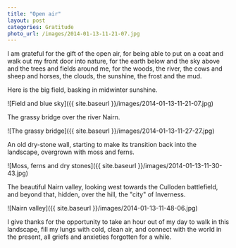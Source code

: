 ```yaml
---
title: "Open air"
layout: post
categories: Gratitude
photo_url: /images/2014-01-13-11-21-07.jpg
---
```


I am grateful for the gift of the open air, for being able to put on a coat and walk out my front door into nature, for the earth below and the sky above and the trees and fields around me, for the woods, the river, the cows and sheep and horses, the clouds, the sunshine, the frost and the mud.

Here is the big field, basking in midwinter sunshine.

![Field and blue sky]({{ site.baseurl }}/images/2014-01-13-11-21-07.jpg)

The grassy bridge over the river Nairn.

![The grassy bridge]({{ site.baseurl }}/images/2014-01-13-11-27-27.jpg)

An old dry-stone wall, starting to make its transition back into the landscape, overgrown with moss and ferns.

![Moss, ferns and dry stones]({{ site.baseurl }}/images/2014-01-13-11-30-43.jpg)

The beautiful Nairn valley, looking west towards the Culloden battlefield, and beyond that, hidden, over the hill, the "city" of Inverness.

![Nairn valley]({{ site.baseurl }}/images/2014-01-13-11-48-06.jpg)

I give thanks for the opportunity to take an hour out of my day to walk in this landscape, fill my lungs with cold, clean air, and connect with the world in the present, all griefs and anxieties forgotten for a while.
